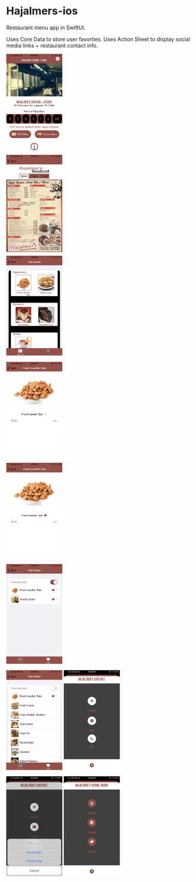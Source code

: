 # Hajalmers-ios
Restaurant menu app in SwiftUI.


Uses Core Data to store user favorties. 
Uses Action Sheet to display social media links + restaurant contact info.  

<img src="https://github.com/BenitoR7/Hajalmers-ios/blob/main/pngs/IMG_3371.PNG?raw=true" width="150" alt="hajalmers" border="0"></a>  
<img src="https://github.com/BenitoR7/Hajalmers-ios/blob/main/pngs/IMG_3372.PNG?raw=true" width="150" alt="hajalmers" border="0"></a>  
<img src="https://github.com/BenitoR7/Hajalmers-ios/blob/main/pngs/IMG_3373.PNG?raw=true" width="150" alt="hajalmers" border="0"></a>

<img src="https://github.com/BenitoR7/Hajalmers-ios/blob/main/pngs/IMG_3374.PNG?raw=true" width="150" alt="hajalmers" border="0"></a>  
<img src="https://github.com/BenitoR7/Hajalmers-ios/blob/main/pngs/IMG_3375.PNG?raw=true" width="150" alt="hajalmers" border="0"></a>  
<img src="https://github.com/BenitoR7/Hajalmers-ios/blob/main/pngs/IMG_3376.PNG?raw=true" width="150"  alt="hajalmers" border="0"></a>  


<img src="https://github.com/BenitoR7/Hajalmers-ios/blob/main/pngs/IMG_3377.PNG?raw=true"  width="150" alt="hajalmers" border="0"></a>
<img src="https://github.com/BenitoR7/Hajalmers-ios/blob/main/pngs/IMG_3378.PNG?raw=true" width="150" alt="hajalmers" border="0"></a>  

<img src="https://github.com/BenitoR7/Hajalmers-ios/blob/main/pngs/IMG_3379.PNG?raw=true" width="150" alt="hajalmers" border="0"></a>
<img src="https://github.com/BenitoR7/Hajalmers-ios/blob/main/pngs/IMG_3380.PNG?raw=true" width="150" alt="hajalmers" border="0"></a>  



